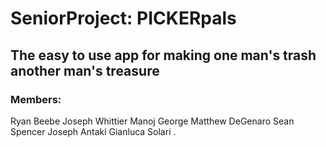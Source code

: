 # SeniorProject: PICKERpals
## The easy to use app for making one man's trash another man's treasure

### Members:
Ryan Beebe
Joseph Whittier
Manoj George
Matthew DeGenaro
Sean Spencer
Joseph Antaki
Gianluca Solari 
.